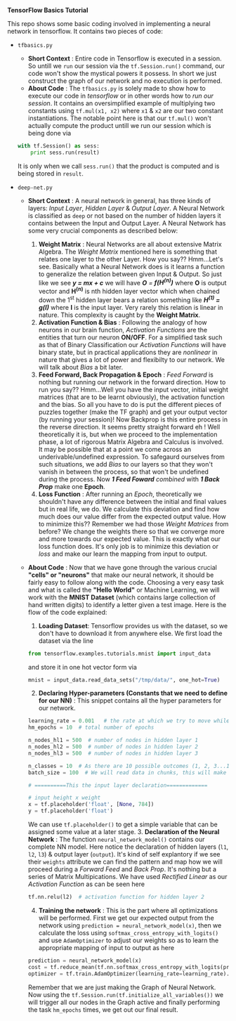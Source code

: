 **TensorFlow Basics Tutorial**

This repo shows some basic coding involved in implementing a neural network in tensorflow.
It contains two pieces of code:

* ```tfbasics.py```
    * **Short Context** : Entire code in Tensorflow is executed in a session. So untill we ```run``` our session via the ```tf.Session.run()``` command, our code won't show the mystical powers it possess. In short we just construct the graph of our network and no execution is performed.
    * **About Code** : The ```tfbasics.py``` is solely made to show how to execute our code in _tensorflow_ or in other words how to _run our session_. It contains an oversimplified example of multiplying two constants using ```tf.mul(x1, x2)``` where ```x1``` & ```x2``` are our two constant instantiations. The notable point here is that our ```tf.mul()``` won't actually compute the product untill we run our session which is being done via
    ```python
    with tf.Session() as sess:
        print sess.run(result)
    ```
    It is only when we call ```sess.run()``` that the product is computed and is being stored in ```result```.

* ```deep-net.py```
    * **Short Context** : A neural network in general, has three kinds of layers: *Input Layer*, *Hidden Layer* & *Output Layer*. A Neural Network is classified as ```deep``` or not based on the number of hidden layers it contains between the Input and Output Layer. A Neural Network has some very crucial components as described below:
        1. **Weight Matrix** : Neural Networks are all about extensive Matrix Algebra. The _Weight Matrix_ mentioned here is something that relates one layer to the other Layer. How you say?? Hmm...Let's see. Basically what a Neural Network does is it learns a function to generalize the relation between given Input & Output. So just like we see _**y = mx + c**_ we will have _**O** = **f(H<sup>(n)</sup>)**_ where **O** is output vector and **H<sup>(n)</sup>** is nth hidden layer vector which when chained down the 1<sup>st</sup> hidden layer bears a relation something like _**H<sup>(1)</sup> = g(I)**_ where **I** is the input layer. Very rarely this relation is linear in nature. This complexity is caught by the **Weight Matrix**.
        2. **Activation Function & Bias** : Following the analogy of how neurons in our brain function, _Activation Functions_ are the entities that turn our neuron **ON/OFF**. For a simplified task such as that of Binary Classification our _Activation Functions_ will have binary state, but in practical applications they are _nonlinear_ in nature that gives a lot of power and flexibilty to our network. We will talk about *Bias* a bit later.
        3. **Feed Forward, Back Propagation & Epoch** : _Feed Forward_ is nothing but running our network in the forward direction. How to run you say?? Hmm...Well you have the input vector, initial weight matrices (that are to be learnt obviously), the activation function and the bias. So all you have to do is put the different pieces of puzzles together (make the TF graph) and get your output vector (by running your session)! Now Backprop is this entire process in the reverse direction. It seems pretty straight forward eh ! Well theoretically it is, but when we proceed to the implementation phase, a lot of rigorous Matrix Algebra and Calculus is involved. It may be possible that at a point we come across an underivable/undefined expression. To safegaurd ourselves from such situations, we add *Bias* to our layers so that they won't vanish in between the process, so that won't be undefined during the process. Now _**1 Feed Foward** combined_ with _**1 Back Prop**_ make one **Epoch**.
        4. **Loss Function** : After running an _Epoch_, theoretically we shouldn't have any difference between the initial and final values but in real life, we do. We calculate this deviation and find how much does our value differ from the expected output value. How to minimize this?? Remember we had those *Weight Matrices* from before? We change the weights there so that we converge more and more towards our expected value. This is exactly what our loss function does. It's only job is to minimize this deviation or _loss_ and make our learn the mapping from input to output.
    * **About Code** : Now that we have gone through the various crucial **"cells" or "neurons"** that make our neural network, it should be fairly easy to follow along with the code. Choosing a very easy task and what is called the **"Hello World"** or Machine Learning, we will work with the **MNIST Dataset** (which contains large collection of hand written digits) to identify a letter given a test image. Here is the flow of the code explained:
        1. **Loading Dataset**: Tensorflow provides us with the dataset, so we don't have to download it from anywhere else. We first load the dataset via the line
        ```python
        from tensorflow.examples.tutorials.mnist import input_data
        ```
        and store it in one hot vector form via
        ```python
        mnist = input_data.read_data_sets("/tmp/data/", one_hot=True)
        ```
        2. **Declaring Hyper-parameters (Constants that we need to define for our NN)** : This snippet contains all the hyper parameters for our network.
        ```python
        learning_rate = 0.001   # the rate at which we try to move while optimization
        hm_epochs = 10  # total number of epochs

        n_nodes_hl1 = 500  # number of nodes in hidden layer 1
        n_nodes_hl2 = 500  # number of nodes in hidden layer 2
        n_nodes_hl3 = 500  # number of nodes in hidden layer 3

        n_classes = 10  # As there are 10 possible outcomes (1, 2, 3...10)
        batch_size = 100  # We will read data in chunks, this will make our code a lot faster

        # ==========This the input layer declaration=============

        # input height x weight
        x = tf.placeholder('float', [None, 784])
        y = tf.placeholder('float')
        ```
        We can use ```tf.placeholder()``` to get a simple variable that can be assigned some value at a later stage.
        3. **Declaration of the Neural Network** : The function ```neural_network_model()``` contains our complete NN model. Here notice the declaration of hidden layers (```l1```, ```l2```, ```l3```) & output layer (```output```). It's kind of self explantory if we see their ```weights``` attribute we can find the pattern and map how we will proceed during a *Forward Feed* and *Back Prop*. It's nothing but a series of Matrix Multipications.
        We have used *Rectified Linear* as our *Activation Function* as can be seen here
        ```python
        tf.nn.relu(l2)  # activation function for hidden layer 2
        ```
        4. **Training the network** : This is the part where all optimizations will be performed. First we get our expected output from the network using ```prediction = neural_network_model(x)```, then we calculate the loss using ```softmax_cross_entropy_with_logits()``` and use ```AdamOptimizer``` to adjust our weights so as to learn the appropriate mapping of input to output as here
        ```python
        prediction = neural_network_model(x)
        cost = tf.reduce_mean(tf.nn.softmax_cross_entropy_with_logits(prediction, y))
        optimizer = tf.train.AdamOptimizer(learning_rate=learning_rate).minimize(cost)
        ```

        Remember that we are just making the Graph of Neural Network. Now using the ```tf.Session.run(tf.initialize_all_variables())``` we will trigger all our nodes in the Graph active and finally performing the task ```hm_epochs``` times, we get out our final result.
